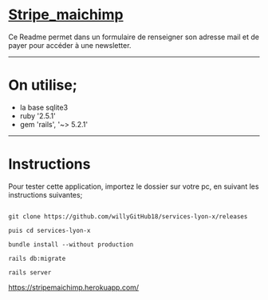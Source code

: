 # [Stripe_maichimp](https://stripemaichimp.herokuapp.com/)

Ce Readme permet dans un formulaire de renseigner son adresse mail et de payer pour accéder à une newsletter.


------------------------------
# On utilise;

* la base sqlite3
* ruby '2.5.1'
* gem 'rails', '~> 5.2.1'


------------------------------
# Instructions #

Pour tester cette application, importez le dossier sur votre pc, en suivant les instructions suivantes;

```Importez dans votre dossier,

git clone https://github.com/willyGitHub18/services-lyon-x/releases

puis cd services-lyon-x

bundle install --without production

rails db:migrate

rails server
```
https://stripemaichimp.herokuapp.com/